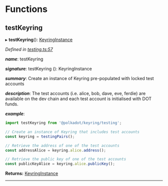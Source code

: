 

# Functions

<a id="testkeyring"></a>

##  testKeyring

▸ **testKeyring**(): [KeyringInstance](../interfaces/_types_.keyringinstance.md)

*Defined in [testing.ts:57](https://github.com/polkadot-js/common/blob/89030f4/packages/keyring/src/testing.ts#L57)*

*__name__*: testKeyring

*__signature__*: testKeyring (): KeyringInstance

*__summary__*: Create an instance of Keyring pre-populated with locked test accounts

*__description__*: The test accounts (i.e. alice, bob, dave, eve, ferdie) are available on the dev chain and each test account is initialised with DOT funds.

*__example__*:   

```javascript
import testKeyring from '@polkadot/keyring/testing';

// Create an instance of Keyring that includes test accounts
const keyring = testingPairs();

// Retrieve the address of one of the test accounts
const addressAlice = keyring.alice.address();

// Retrieve the public key of one of the test accounts
const publicKeyAlice = keyring.alice.publicKey();
```

**Returns:** [KeyringInstance](../interfaces/_types_.keyringinstance.md)

___

